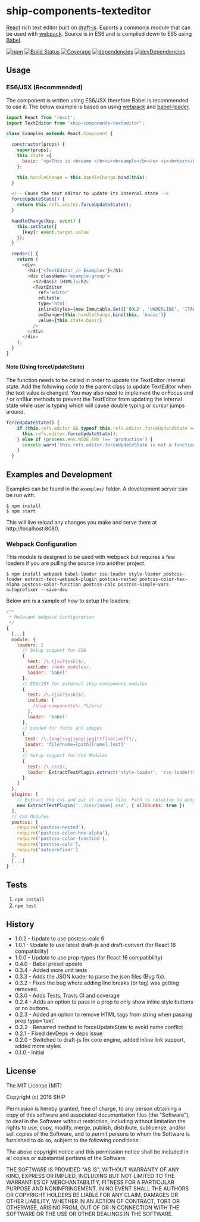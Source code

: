 # ship-components-texteditor
[React](http://facebook.github.io/react/) rich text editor built on [draft-js](https://facebook.github.io/draft-js/). Exports a commonjs module that can be used with [webpack](http://webpack.github.io/). Source is in ES6 and is compiled down to ES5 using [Babel](https://babeljs.io/).

[![npm](https://img.shields.io/npm/v/ship-components-texteditor.svg?maxAge=2592000)](https://www.npmjs.com/package/ship-components-texteditor)
[![Build Status](http://img.shields.io/travis/ship-components/ship-components-texteditor/master.svg?style=flat)](https://travis-ci.org/ship-components/ship-components-texteditor)
[![Coverage](http://img.shields.io/coveralls/ship-components/ship-components-texteditor.svg?style=flat)](https://coveralls.io/github/ship-components/ship-components-texteditor?branch=master)
[![dependencies](https://img.shields.io/david/ship-components/ship-components-texteditor.svg?style=flat)](https://david-dm.org/ship-components/ship-components-texteditor)
[![devDependencies](https://img.shields.io/david/dev/ship-components/ship-components-texteditor.svg?style=flat)](https://david-dm.org/ship-components/ship-components-texteditor?type=dev)

## Usage

### ES6/JSX (Recommended)
The component is written using ES6/JSX therefore Babel is recommended to use it. The below example is based on using [webpack](http://webpack.github.io/) and [babel-loader](https://github.com/babel/babel-loader).
```js
import React from 'react';
import TextEditor from 'ship-components-texteditor';

class Examples extends React.Component {

  constructor(props) {
    super(props);
    this.state ={
      basic: '<p>This is <b>some </b><u><b>sample</b></u> <i><b>text</b></i></p>'
    };

    this.handleChange = this.handleChange.bind(this);
  }

  <!-- Cause the text editor to update its internal state -->
  forceUpdateState() {
    return this.refs.editor.forceUpdateState();
  }

  handleChange(key, event) {
    this.setState({
      [key]: event.target.value
    });
  }

  render() {
    return (
      <div>
        <h1>{'<TextEditor /> Examples'}</h1>
        <div className='example-group'>
          <h2>Basic (HTML)</h2>
          <TextEditor
            ref='editor'
            editable
            type='html'
            inlineStyles={new Immutable.Set(['BOLD', 'UNDERLINE', 'ITALIC'])}
            onChange={this.handleChange.bind(this, 'basic')}
            value={this.state.basic}
          />
        </div>
      </div>
    );
  }
}

```

#### Note (Using forceUpdateState)
The function needs to be called in order to update the TextEditor internal state. Add the following code to the parent class to update TextEditor when the text value is changed. You may also need to implement the onFocus and / or onBlur methods to prevent the TextEditor from updating the internal state while user is typing which will cause double typing or cursur jumps around.
```js
forceUpdateState() {
    if (this.refs.editor && typeof this.refs.editor.forceUpdateState === 'function') {
      this.refs.editor.forceUpdateState();
    } else if (process.env.NODE_ENV !== 'production') {
      console.warn('this.refs.editor.forceUpdateState is not a function');
    }
  }

  ```

## Examples and Development
Examples can be found in the `examples/` folder. A development server can be run with:

```shell
$ npm install
$ npm start
```

This will live reload any changes you make and serve them at http://localhost:8080.

### Webpack Configuration
This module is designed to be used with webpack but requires a few loaders if you are pulling the source into another project.

```shell
$ npm install webpack babel-loader css-loader style-loader postcss-loader extract-text-webpack-plugin postcss-nested postcss-color-hex-alpha postcss-color-function postcss-calc postcss-simple-vars autoprefixer --save-dev
```

Below are is a sample of how to setup the loaders:

```js
/**
 * Relevant Webpack Configuration
 */
{
  [...]
  module: {
    loaders: [
      // Setup support for ES6
      {
        test: /\.(jsx?|es6)$/,
        exclude: /node_modules/,
        loader: 'babel'
      },
      // ES6/JSX for external ship-components modules
      {
        test: /\.(jsx?|es6)$/,
        include: [
          /ship-components\-.*\/src/
        ],
        loader: 'babel'
      },
      // Loaded for fonts and images
      {
       test: /\.(png|svg|jpeg|jpg|ttf|eot|woff)/,
       loader: 'file?name=[path][name].[ext]'
      },
      // Setup support for CSS Modules
      {
        test: /\.css$/,
        loader: ExtractTextPlugin.extract('style-loader', 'css-loader?modules&importLoaders=1&localIdentName=[name]__[local]___[hash:base64:5]!postcss-loader')
      }
    ]
  },
  plugins: [
    // Extract the css and put it in one file. Path is relative to output path
    new ExtractTextPlugin('../css/[name].css', { allChunks: true })
  ],
  // CSS Modules
  postcss: [
    require('postcss-nested'),
    require('postcss-color-hex-alpha'),
    require('postcss-color-function'),
    require('postcss-calc'),
    require('autoprefixer')
  ],
  [...]
}
```

## Tests
1. `npm install`
2. `npm test`

## History
* 1.0.2 - Update to use postcss-calc 6
* 1.0.1 - Update to use latest draft-js and draft-convert (for React 16 compatibility)
* 1.0.0 - Update to use prop-types (for React 16 compatibility)
* 0.4.0 - Babel preset update
* 0.3.4 - Added more unit tests
* 0.3.3 - Adds the JSON loader to parse the json files (Bug fix).
* 0.3.2 - Fixes the bug where adding line breaks (br tag) was getting removed.
* 0.3.0 - Adds Tests, Travis CI and coverage
* 0.2.4 - Adds an option to pass in a prop to only show inline style buttons or no buttons.
* 0.2.3 - Added an option to remove HTML tags from string when passing prop type='text'
* 0.2.2 - Renamed method to forceUpdateState to avoid name conflict
* 0.2.1 - Fixed devDeps -> deps issue
* 0.2.0 - Switched to draft-js for core engine, added inline link support, added more styles
* 0.1.0 - Initial

## License
The MIT License (MIT)

Copyright (c) 2016 SHIP

Permission is hereby granted, free of charge, to any person obtaining a copy
of this software and associated documentation files (the "Software"), to deal
in the Software without restriction, including without limitation the rights
to use, copy, modify, merge, publish, distribute, sublicense, and/or sell
copies of the Software, and to permit persons to whom the Software is
furnished to do so, subject to the following conditions:

The above copyright notice and this permission notice shall be included in all
copies or substantial portions of the Software.

THE SOFTWARE IS PROVIDED "AS IS", WITHOUT WARRANTY OF ANY KIND, EXPRESS OR
IMPLIED, INCLUDING BUT NOT LIMITED TO THE WARRANTIES OF MERCHANTABILITY,
FITNESS FOR A PARTICULAR PURPOSE AND NONINFRINGEMENT. IN NO EVENT SHALL THE
AUTHORS OR COPYRIGHT HOLDERS BE LIABLE FOR ANY CLAIM, DAMAGES OR OTHER
LIABILITY, WHETHER IN AN ACTION OF CONTRACT, TORT OR OTHERWISE, ARISING FROM,
OUT OF OR IN CONNECTION WITH THE SOFTWARE OR THE USE OR OTHER DEALINGS IN THE
SOFTWARE.
